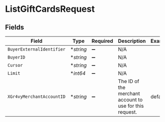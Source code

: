 # ListGiftCardsRequest


## Fields

| Field                                                   | Type                                                    | Required                                                | Description                                             | Example                                                 |
| ------------------------------------------------------- | ------------------------------------------------------- | ------------------------------------------------------- | ------------------------------------------------------- | ------------------------------------------------------- |
| `BuyerExternalIdentifier`                               | **string*                                               | :heavy_minus_sign:                                      | N/A                                                     |                                                         |
| `BuyerID`                                               | **string*                                               | :heavy_minus_sign:                                      | N/A                                                     |                                                         |
| `Cursor`                                                | **string*                                               | :heavy_minus_sign:                                      | N/A                                                     |                                                         |
| `Limit`                                                 | **int64*                                                | :heavy_minus_sign:                                      | N/A                                                     |                                                         |
| `XGr4vyMerchantAccountID`                               | **string*                                               | :heavy_minus_sign:                                      | The ID of the merchant account to use for this request. | default                                                 |